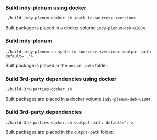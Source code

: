 ### Build indy-plenum using docker

```
./build-indy-plenum-docker.sh <path-to-sources> <version>
```
Built package is placed in a docker volume `indy-plenum-deb-u1804`. 

### Build indy-plenum

```
./build-indy-plenum.sh <path to sources> <version> <output-path: default='.'>
```

Built package is placed in the `output-path` folder.

### Build 3rd-party dependencies using docker

```
./build-3rd-parties-docker.sh
```

Built packages are placed in a docker volume `indy-plenum-deb-u1804`.

### Build 3rd-party dependencies

```
./build-3rd-parties-docker.sh <output-path: default='.'>
```

Built packages are placed in the `output-path` folder.
